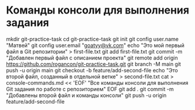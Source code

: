 # Команды консоли для выполнения задания
mkdir git-practice-task
cd git-practice-task
git init
git config user.name "Матвей"
git config user.email "goatyy@vk.com"
echo "Это мой первый файл в Git репозитории" > first-file.txt
git add first-file.txt
git commit -m "Добавлен первый файл с описанием проекта"
git remote add origin https://github.com/rogancon/git-practice-task.git
git branch -M main
git push -u origin main
git checkout -b feature/add-second-file
echo "Это второй файл, созданный в отдельной ветке" > second-file.txt
cat > console-commands.md << 'EOF'
"Все команды консоли для выполнения Git задания по работе с репозиторием"
EOF
git add .
git commit -m "Добавлены второй файл и команды консоли"
git push -u origin feature/add-second-file
